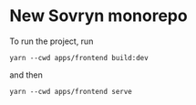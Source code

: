 # New Sovryn monorepo

To run the project, run

```
yarn --cwd apps/frontend build:dev
```

and then

```
yarn --cwd apps/frontend serve
```
